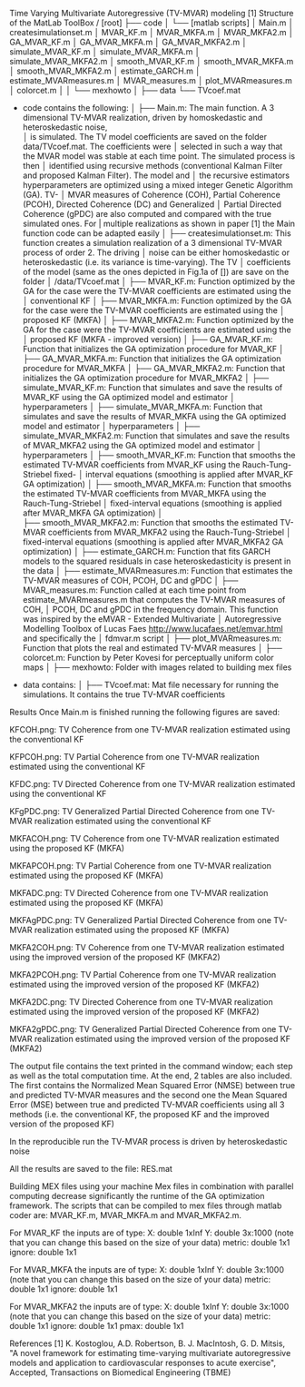 Time Varying Multivariate Autoregressive (TV-MVAR) modeling [1]
Structure of the MatLab ToolBox
/ [root]
├── code
│   └── [matlab scripts]
│        Main.m
│        createsimulationset.m
│        MVAR_KF.m
│        MVAR_MKFA.m
│        MVAR_MKFA2.m
│        GA_MVAR_KF.m
│        GA_MVAR_MKFA.m
│        GA_MVAR_MKFA2.m
│        simulate_MVAR_KF.m
│        simulate_MVAR_MKFA.m
│        simulate_MVAR_MKFA2.m
│        smooth_MVAR_KF.m
│        smooth_MVAR_MKFA.m
│        smooth_MVAR_MKFA2.m
│        estimate_GARCH.m
│        estimate_MVARmeasures.m
│        MVAR_measures.m
│        plot_MVARmeasures.m
│        colorcet.m
│
│    └── mexhowto
│
├── data
     └── TVcoef.mat

- code contains the following:
  │
  ├── Main.m:                   The main function. A 3 dimensional TV-MVAR realization, driven by homoskedastic and heteroskedastic noise,   
  │                             is simulated. The TV model coefficients are saved on the folder data/TVcoef.mat. The coefficients were 
  │                             selected in such a way that the MVAR model was stable at each time point. The simulated process is then 
  │                             identified using recursive methods (conventional Kalman Filter and proposed Kalman Filter). The model and 
  │                             the recursive estimators hyperparameters are optimized using a mixed integer Genetic Algorithm (GA). TV-
  │                             MVAR measures of Coherence (COH), Partial Coherence (PCOH), Directed Coherence (DC) and Generalized 
  │                             Partial Directed Coherence (gPDC) are also computed and compared with the true simulated ones. For 
  |                             multiple realizations as shown in paper [1] the Main function code can be adapted easily
  │ 
  ├── createsimulationset.m:    This function creates a simulation realization of a 3 dimensional TV-MVAR process of order 2. The driving 
  │                             noise can be either homoskedastic or heteroskedastic (i.e. its variance is time-varying). The TV 
  │                             coefficients of the model (same as the ones depicted in Fig.1a of []) are save on the folder 
  │                             /data/TVcoef.mat
  │ 
  ├── MVAR_KF.m:                Function optimized by the GA for the case were the TV-MVAR coefficients are estimated using the 
  │                             conventional KF
  │
  ├── MVAR_MKFA.m:              Function optimized by the GA for the case were the TV-MVAR coefficients are estimated using the 
  │                             proposed KF (MKFA)
  │
  ├── MVAR_MKFA2.m:             Function optimized by the GA for the case were the TV-MVAR coefficients are estimated using the 
  │                             proposed KF (MKFA - improved version)
  │
  ├── GA_MVAR_KF.m:             Function that initializes the GA optimization procedure for MVAR_KF
  │
  ├── GA_MVAR_MKFA.m:           Function that initializes the GA optimization procedure for MVAR_MKFA
  │
  ├── GA_MVAR_MKFA2.m:          Function that initializes the GA optimization procedure for MVAR_MKFA2
  │
  ├── simulate_MVAR_KF.m:       Function that simulates and save the results of MVAR_KF using the GA optimized model and estimator 
  │                             hyperparameters
  │
  ├── simulate_MVAR_MKFA.m:     Function that simulates and save the results of MVAR_MKFA using the GA optimized model and estimator 
  │                             hyperparameters
  │
  ├── simulate_MVAR_MKFA2.m:    Function that simulates and save the results of MVAR_MKFA2 using the GA optimized model and estimator 
  │                             hyperparameters
  │
  ├── smooth_MVAR_KF.m:         Function that smooths the estimated TV-MVAR coefficients from MVAR_KF using the Rauch-Tung-Striebel fixed-
  │                             interval equations (smoothing is applied after MVAR_KF GA optimization)
  │
  ├── smooth_MVAR_MKFA.m:       Function that smooths the estimated TV-MVAR coefficients from MVAR_MKFA using the Rauch-Tung-Striebel 
  │                             fixed-interval equations (smoothing is applied after MVAR_MKFA GA optimization)
  │                             
  ├── smooth_MVAR_MKFA2.m:      Function that smooths the estimated TV-MVAR coefficients from MVAR_MKFA2 using the Rauch-Tung-Striebel 
  │                             fixed-interval equations (smoothing is applied after MVAR_MKFA2 GA optimization)
  │
  ├── estimate_GARCH.m:         Function that fits GARCH models to the squared residuals in case heteroskedasticity is present in the data
  │
  ├── estimate_MVARmeasures.m:  Function that estimates the TV-MVAR measures of COH, PCOH, DC and gPDC
  │
  ├── MVAR_measures.m:          Function called at each time point from estimate_MVARmeasures.m that computes the TV-MVAR measures of COH, 
  │                             PCOH, DC and gPDC in the frequency domain. This function was inspired by the eMVAR - Extended Multivariate 
  │                             Autoregressive Modelling Toolbox of Lucas Faes http://www.lucafaes.net/emvar.html and specifically the 
  │                             fdmvar.m script
  │
  ├── plot_MVARmeasures.m:      Function that plots the real and estimated TV-MVAR measures
  │
  ├── colorcet.m:               Function by Peter Kovesi for perceptually uniform color maps
  │
  ├── mexhowto:                 Folder with images related to building mex files

- data contains:
  │
  ├── TVcoef.mat:               Mat file necessary for running the simulations. It contains the true TV-MVAR coefficients

Results
Once Main.m is finished running the following figures are saved:

KFCOH.png:       TV Coherence from one TV-MVAR realization estimated using the conventional KF 

KFPCOH.png:      TV Partial Coherence from one TV-MVAR realization estimated using the conventional KF 

KFDC.png:        TV Directed Coherence from one TV-MVAR realization estimated using the conventional KF 

KFgPDC.png:      TV Generalized Partial Directed Coherence from one TV-MVAR realization estimated using the conventional KF 

MKFACOH.png:     TV Coherence from one TV-MVAR realization estimated using the proposed KF (MKFA)

MKFAPCOH.png:    TV Partial Coherence from one TV-MVAR realization estimated using the proposed KF (MKFA)

MKFADC.png:      TV Directed Coherence from one TV-MVAR realization estimated using the proposed KF (MKFA)

MKFAgPDC.png:    TV Generalized Partial Directed Coherence from one TV-MVAR realization estimated using the proposed KF (MKFA)

MKFA2COH.png:    TV Coherence from one TV-MVAR realization estimated using the improved version of the proposed KF (MKFA2)

MKFA2PCOH.png:   TV Partial Coherence  from one TV-MVAR realization estimated using the improved version of the proposed KF (MKFA2)

MKFA2DC.png:     TV Directed Coherence  from one TV-MVAR realization estimated using the improved version of the proposed KF (MKFA2)

MKFA2gPDC.png:   TV Generalized Partial Directed Coherence  from one TV-MVAR realization estimated using the improved version of the 
                 proposed KF (MKFA2)

The output file contains the text printed in the command window; each step as well as the total computation time. At the end, 2 tables are also included. The first contains the Normalized Mean Squared Error (NMSE) between true and predicted TV-MVAR measures and the second one the Mean Squared Error (MSE) between true and predicted TV-MVAR coefficients using all 3 methods (i.e. the conventional KF, the proposed KF and the improved version of the proposed KF)

In the reproducible run the TV-MVAR process is driven by heteroskedastic noise

All the results are saved to the file: RES.mat

Building MEX files using your machine
Mex files in combination with parallel computing decrease significantly the runtime of the GA optimization framework. The scripts that can be compiled to mex files through matlab coder are: MVAR_KF.m, MVAR_MKFA.m and MVAR_MKFA2.m.

For MVAR_KF the inputs are of type: X: double 1xInf Y: double 3x:1000 (note that you can change this based on the size of your data) metric: double 1x1 ignore: double 1x1

For MVAR_MKFA the inputs are of type: X: double 1xInf Y: double 3x:1000 (note that you can change this based on the size of your data) metric: double 1x1 ignore: double 1x1

For MVAR_MKFA2 the inputs are of type: X: double 1xInf Y: double 3x:1000 (note that you can change this based on the size of your data) metric: double 1x1 ignore: double 1x1 pmax: double 1x1

References
[1] K. Kostoglou, A.D. Robertson, B. J. MacIntosh, G. D. Mitsis, "A novel framework for estimating time-varying multivariate autoregressive models and application to cardiovascular responses to acute exercise", Accepted, Transactions on Biomedical Engineering (TBME)
